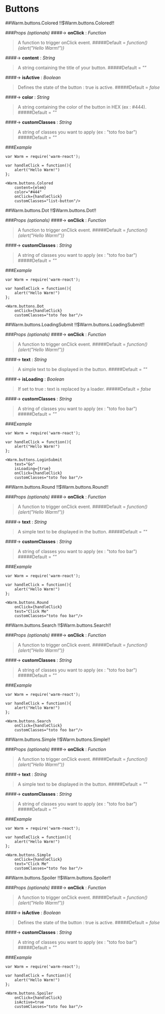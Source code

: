 # Buttons


<!-- XXXXXXXXXXXXXXXXXXXXXXXXXXXXXXXXXXXXXXXXXXXXXXXXXXXXXXXXXXXXXXXXXXXXXXXXXXXXXXXXXXXXXXXXXXXXXXXXXXXXXXXXXXXXXXXX -->
##Warm.buttons.Colored !!$Warm.buttons.Colored!!

###*Props (optionals)*
####-> **onClick** : *Function*
> A function to trigger onClick event.
#####Default = *function(){alert("Hello Warm!")}*

####-> **content** : *String*
> A string containing the title of your button.
#####Default = *""*

####-> **isActive** : *Boolean*
> Defines the state of the button : true is active.
#####Default = *false*

####-> **color** : *String*
> A string containing the color of the button in HEX (ex : #444).
#####Default = *""*

####-> **customClasses** : *String*
> A string of classes you want to apply (ex : "toto foo bar")
#####Default = *""*

###*Example*

```
var Warm = require('warm-react');

var handleClick = function(){
    alert("Hello Warm!")
};

<Warm.buttons.Colored
    content={elem}
    color="#444"
    onClick={handleClick}
    customClasses="list-button"/>
```


<!-- XXXXXXXXXXXXXXXXXXXXXXXXXXXXXXXXXXXXXXXXXXXXXXXXXXXXXXXXXXXXXXXXXXXXXXXXXXXXXXXXXXXXXXXXXXXXXXXXXXXXXXXXXXXXXXXX -->
##Warm.buttons.Dot !!$Warm.buttons.Dot!!

###*Props (optionals)*
####-> **onClick** : *Function*
> A function to trigger onClick event.
#####Default = *function(){alert("Hello Warm!")}*

####-> **customClasses** : *String*
> A string of classes you want to apply (ex : "toto foo bar")
#####Default = *""*

###*Example*

```
var Warm = require('warm-react');

var handleClick = function(){
    alert("Hello Warm!")
};

<Warm.buttons.Dot
    onClick={handleClick}
    customClasses="toto foo bar"/>
```


<!-- XXXXXXXXXXXXXXXXXXXXXXXXXXXXXXXXXXXXXXXXXXXXXXXXXXXXXXXXXXXXXXXXXXXXXXXXXXXXXXXXXXXXXXXXXXXXXXXXXXXXXXXXXXXXXXXX -->
##Warm.buttons.LoadingSubmit !!$Warm.buttons.LoadingSubmit!!

###*Props (optionals)*
####-> **onClick** : *Function*
> A function to trigger onClick event.
#####Default = *function(){alert("Hello Warm!")}*

####-> **text** : *String*
> A simple text to be displayed in the button.
#####Default = *""*

####-> **isLoading** : *Boolean*
> If set to true : text is replaced by a loader.
#####Default = *false*

####-> **customClasses** : *String*
> A string of classes you want to apply (ex : "toto foo bar")
#####Default = *""*

###*Example*

```
var Warm = require('warm-react');

var handleClick = function(){
    alert("Hello Warm!")
};

<Warm.buttons.LoginSubmit
    text="Go"
    isLoading={true}
    onClick={handleClick}
    customClasses="toto foo bar"/>
```


<!-- XXXXXXXXXXXXXXXXXXXXXXXXXXXXXXXXXXXXXXXXXXXXXXXXXXXXXXXXXXXXXXXXXXXXXXXXXXXXXXXXXXXXXXXXXXXXXXXXXXXXXXXXXXXXXXXX -->
##Warm.buttons.Round !!$Warm.buttons.Round!!

###*Props (optionals)*
####-> **onClick** : *Function*
> A function to trigger onClick event.
#####Default = *function(){alert("Hello Warm!")}*

####-> **text** : *String*
> A simple text to be displayed in the button.
#####Default = *""*

####-> **customClasses** : *String*
> A string of classes you want to apply (ex : "toto foo bar")
#####Default = *""*

###*Example*

```
var Warm = require('warm-react');

var handleClick = function(){
    alert("Hello Warm!")
};

<Warm.buttons.Round
    onClick={handleClick}
    test="Click Me"
    customClasses="toto foo bar"/>
```


<!-- XXXXXXXXXXXXXXXXXXXXXXXXXXXXXXXXXXXXXXXXXXXXXXXXXXXXXXXXXXXXXXXXXXXXXXXXXXXXXXXXXXXXXXXXXXXXXXXXXXXXXXXXXXXXXXXX -->
##Warm.buttons.Search !!$Warm.buttons.Search!!

###*Props (optionals)*
####-> **onClick** : *Function*
> A function to trigger onClick event.
#####Default = *function(){alert("Hello Warm!")}*

####-> **customClasses** : *String*
> A string of classes you want to apply (ex : "toto foo bar")
#####Default = *""*

###*Example*


```
var Warm = require('warm-react');

var handleClick = function(){
    alert("Hello Warm!")
};

<Warm.buttons.Search
    onClick={handleClick}
    customClasses="toto foo bar"/>
```


<!-- XXXXXXXXXXXXXXXXXXXXXXXXXXXXXXXXXXXXXXXXXXXXXXXXXXXXXXXXXXXXXXXXXXXXXXXXXXXXXXXXXXXXXXXXXXXXXXXXXXXXXXXXXXXXXXXX -->
##Warm.buttons.Simple !!$Warm.buttons.Simple!!

###*Props (optionals)*
####-> **onClick** : *Function*
> A function to trigger onClick event.
#####Default = *function(){alert("Hello Warm!")}*

####-> **text** : *String*
> A simple text to be displayed in the button.
#####Default = *""*

####-> **customClasses** : *String*
> A string of classes you want to apply (ex : "toto foo bar")
#####Default = *""*

###*Example*

```
var Warm = require('warm-react');

var handleClick = function(){
    alert("Hello Warm!")
};

<Warm.buttons.Simple
    onClick={handleClick}
    text="Click Me"
    customClasses="toto foo bar"/>
```


<!-- XXXXXXXXXXXXXXXXXXXXXXXXXXXXXXXXXXXXXXXXXXXXXXXXXXXXXXXXXXXXXXXXXXXXXXXXXXXXXXXXXXXXXXXXXXXXXXXXXXXXXXXXXXXXXXXX -->
##Warm.buttons.Spoiler !!$Warm.buttons.Spoiler!!

###*Props (optionals)*
####-> **onClick** : *Function*
> A function to trigger onClick event.
#####Default = *function(){alert("Hello Warm!")}*

####-> **isActive** : *Boolean*
> Defines the state of the button : true is active.
#####Default = *false*

####-> **customClasses** : *String*
> A string of classes you want to apply (ex : "toto foo bar")
#####Default = *""*

###*Example*

```
var Warm = require('warm-react');

var handleClick = function(){
    alert("Hello Warm!")
};

<Warm.buttons.Spoiler
    onClick={handleClick}
    isActive=true
    customClasses="toto foo bar"/>
```
